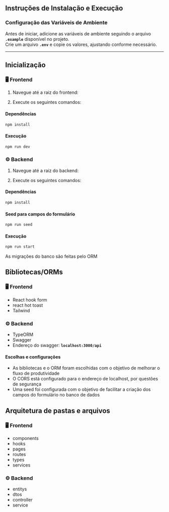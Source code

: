 ## Instruções de Instalação e Execução

### Configuração das Variáveis de Ambiente

Antes de iniciar, adicione as variáveis de ambiente seguindo o arquivo **`.example`** disponível no projeto.  
Crie um arquivo **`.env`** e copie os valores, ajustando conforme necessário.

---

## Inicialização

### 🖥️ Frontend

1. Navegue até a raiz do frontend:

2. Execute os seguintes comandos:

#### Dependências

```bash
npm install
```

#### Execução

```bash
npm run dev
```

### ⚙️ Backend

1. Navegue até a raiz do backend:

2. Execute os seguintes comandos:

#### Dependências

```bash
npm install
```

#### Seed para campos do formulário

```bash
npm run seed
```

#### Execução

```bash
npm run start
```

As migrações do banco são feitas pelo ORM

## Bibliotecas/ORMs

### 🖥️ Frontend

- React hook form
- react hot toast
- Tailwind

### ⚙️ Backend

- TypeORM
- Swagger
- Endereço do swagger: **`localhost:3000/api`**

#### Escolhas e configurações

- As bibliotecas e o ORM foram escolhidas com o objetivo de melhorar o fluxo de produtividade
- O CORS está configurado para o endereço de localhost, por questões de segurança
- Uma seed foi configurada com o objetivo de facilitar a criação dos campos do formulário no banco de dados

## Arquitetura de pastas e arquivos

### 🖥️ Frontend

- components
- hooks
- pages
- routes
- types
- services

### ⚙️ Backend

- entitys
- dtos
- controller
- service
